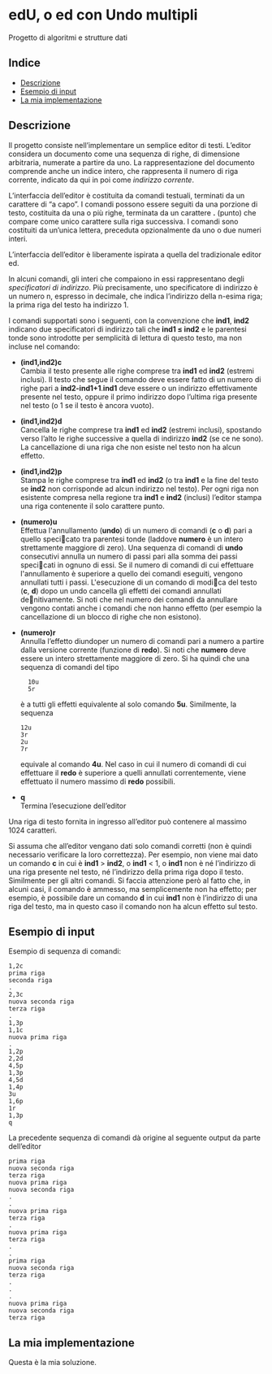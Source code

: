 # edU, o ed con Undo multipli

Progetto di algoritmi e strutture dati

## Indice

- [Descrizione](#Descrizione)
- [Esempio di input](#Esempio-di-input)
- [La mia implementazione](#La-mia-implementazione)

## Descrizione

Il progetto consiste nell’implementare un semplice editor di testi. L’editor considera un documento come una sequenza di righe, di dimensione arbitraria, numerate a partire da uno. La rappresentazione del documento comprende anche un indice intero, che rappresenta il numero di riga corrente, indicato da qui in poi come _indirizzo corrente_.

L’interfaccia dell’editor è costituita da comandi testuali, terminati da un carattere di “a capo”. I comandi possono essere seguiti da una porzione di testo, costituita da una o più righe, terminata da un carattere **.** (punto) che compare come unico carattere sulla riga successiva. I comandi sono costituiti da un’unica lettera, preceduta opzionalmente da uno o due numeri interi.

L’interfaccia dell’editor è liberamente ispirata a quella del tradizionale editor ed.

In alcuni comandi, gli interi che compaiono in essi rappresentano degli _specificatori di indirizzo_. Più precisamente, uno specificatore di indirizzo è un numero n, espresso in decimale, che indica l’indirizzo della n-esima riga; la prima riga del testo ha indirizzo 1.

I comandi supportati sono i seguenti, con la convenzione che **ind1**, **ind2** indicano due specificatori di indirizzo tali che **ind1 ≤ ind2** e le parentesi tonde sono introdotte per semplicità di lettura di questo testo, ma non incluse nel comando:

- **(ind1,ind2)c**  
  Cambia il testo presente alle righe comprese tra **ind1** ed **ind2** (estremi inclusi). Il testo che segue il comando deve essere fatto di un numero di righe pari a **ind2-ind1+1**.**ind1** deve essere o un indirizzo effettivamente presente nel testo, oppure il primo indirizzo dopo l’ultima riga presente nel testo (o 1 se il testo è ancora vuoto).
- **(ind1,ind2)d**  
  Cancella le righe comprese tra **ind1** ed **ind2** (estremi inclusi), spostando verso l’alto le righe successive a quella di indirizzo **ind2** (se ce ne sono). La cancellazione di una riga che non esiste nel testo non ha alcun effetto.
- **(ind1,ind2)p**  
  Stampa le righe comprese tra **ind1** ed **ind2** (o tra **ind1** e la fine del testo se **ind2** non corrisponde ad alcun indirizzo nel testo). Per ogni riga non esistente compresa nella regione tra **ind1** e **ind2** (inclusi) l’editor stampa una riga contenente il solo carattere punto.
- **(numero)u**  
  Effettua l'annullamento (**undo**) di un numero di comandi (**c** o **d**) pari a quello specicato tra parentesi tonde (laddove **numero** è un intero strettamente maggiore di zero). Una sequenza di comandi di **undo** consecutivi annulla un numero di passi pari alla somma dei passi specicati in ognuno di essi. Se il numero di comandi di cui effettuare l'annullamento è superiore a quello dei comandi eseguiti, vengono annullati tutti i passi. L'esecuzione di un comando di modica del testo (**c**, **d**) dopo un undo cancella gli effetti dei comandi annullati denitivamente. Si noti che nel numero dei comandi da annullare vengono contati anche i comandi che non hanno effetto (per esempio la cancellazione di un blocco di righe che non esistono).
- **(numero)r**  
  Annulla l’effetto diundoper un numero di comandi pari a numero a partire dalla versione corrente (funzione di **redo**). Si noti che **numero** deve essere un intero strettamente maggiore di zero. Si ha quindi che una sequenza di comandi del tipo

  ```
    10u
    5r
  ```

  è a tutti gli effetti equivalente al solo comando **5u**. Similmente, la sequenza

  ```
  12u
  3r
  2u
  7r
  ```

  equivale al comando **4u**. Nel caso in cui il numero di comandi di cui effettuare il **redo** è superiore a quelli annullati correntemente, viene effettuato il numero massimo di **redo** possibili.

- **q**  
  Termina l’esecuzione dell’editor

Una riga di testo fornita in ingresso all’editor può contenere al massimo 1024 caratteri.

Si assuma che all’editor vengano dati solo comandi corretti (non è quindi necessario verificare la loro correttezza). Per esempio, non viene mai dato un comando **c** in cui è **ind1** > **ind2**, o **ind1** < 1, o **ind1** non è né l’indirizzo di una riga presente nel testo, né l’indirizzo della prima riga dopo il testo. Similmente per gli altri comandi. Si faccia attenzione però al fatto che, in alcuni casi, il comando è ammesso, ma semplicemente non ha effetto; per esempio, è possibile dare un comando **d** in cui **ind1** non è l’indirizzo di una riga del testo, ma in questo caso il comando non ha alcun effetto sul testo.

## Esempio di input

Esempio di sequenza di comandi:

```
1,2c
prima riga
seconda riga
.
2,3c
nuova seconda riga
terza riga
.
1,3p
1,1c
nuova prima riga
.
1,2p
2,2d
4,5p
1,3p
4,5d
1,4p
3u
1,6p
1r
1,3p
q
```

La precedente sequenza di comandi dà origine al seguente output da parte dell’editor

```
prima riga
nuova seconda riga
terza riga
nuova prima riga
nuova seconda riga
.
.
nuova prima riga
terza riga
.
nuova prima riga
terza riga
.
.
prima riga
nuova seconda riga
terza riga
.
.
.
nuova prima riga
nuova seconda riga
terza riga
```

## La mia implementazione

Questa è la mia soluzione.
